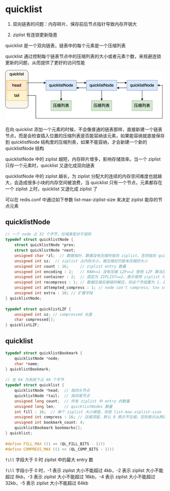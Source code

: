 # quicklist

1. 双向链表的问题：内存碎片、保存前后节点指针导致内存开销大

2. ziplist 有连锁更新隐患

quicklist 是一个双向链表，链表中的每个元素是一个压缩列表

quicklist 通过控制每个链表节点中的压缩列表的大小或者元素个数，来规避连锁更新的问题，从而提供了更好的访问性能

![01](quicklist.assets/01.png)

在向 quicklist 添加一个元素的时候，不会像普通的链表那样，直接新建一个链表节点，而是会检查插入位置的压缩列表是否能容纳该元素，如果能容纳就直接保存到 quicklistNode 结构里的压缩列表，如果不能容纳，才会新建一个新的 quicklistNode 结构

quicklistNode 中的 ziplist 越短，内存碎片增多，影响存储效率。当一个 ziplist 只存一个元素时，quicklist 又退化成双向链表

quicklistNode 中的 ziplist 越长，为 ziplist 分配大的连续的内存空间难度也就越大，会造成很多小块的内存空间被浪费，当 quicklist 只有一个节点，元素都存在一个 ziplist 上时，quicklist 又退化成 ziplist 了

可以在 redis.conf 中通过如下参数 list-max-ziplist-size 来决定 ziplist 能存的节点元素

## quicklistNode

```cpp
// 一个 node 占 32 个字节，位域类型对于规则
typedef struct quicklistNode {
    struct quicklistNode *prev;
    struct quicklistNode *next;
    unsigned char *zl;  // 数据指针，数据没有压缩时指向 ziplist，否则指向 quicklisLZF
    unsigned int sz;  // ziplist 占内存大小，被压缩后仍是未压缩的大小
    unsigned int count : 16;     // ziplist entry 数量
    unsigned int encoding : 2;   // RAW==1 没有压缩 LZF==2 使用 LZF 算法压缩
    unsigned int container : 2;  // 固定为 ZIPLIST==2，表示使用 ziplist 作为数据容器
    unsigned int recompress : 1; // 数据压缩后被临时解压，将这个字段置为 1，后面有机会再将数据压缩
    unsigned int attempted_compress : 1; // node can't compress; too small
    unsigned int extra : 10; // 扩展字段
} quicklistNode;

typedef struct quicklistLZF {
    unsigned int sz; // compressed 长度
    char compressed[];
} quicklistLZF;
```

## quicklist

```cpp
typedef struct quicklistBookmark {
    quicklistNode *node;
    char *name;
} quicklistBookmark;

// 在 64 为系统下占 40 个字节
typedef struct quicklist {
    quicklistNode *head;  // 指向头节点
    quicklistNode *tail;  // 指向尾节点
    unsigned long count;  // 所有 ziplist 中 entry 的数量
    unsigned long len;    // quicklistNodes 数量
    int fill : 16;  // 单个 ziplist 大小阈值，存放 list-max-ziplist-size
    unsigned int compress : 16; // 压缩深度，默认 0 表示不压缩，否则表示从两端开始有多少个节点不压缩，实际深度由 ist-compress-depth 决定
    unsigned int bookmark_count: 4;
    quicklistBookmark bookmarks[];
} quicklist;

#define FILL_MAX ((1 << (QL_FILL_BITS - 1)))
#define COMPRESS_MAX ((1 << (QL_COMP_BITS - 1)))
```

`fill` 字段大于 0 时 ziplist 中的最大 entry 数

`fill` 字段小于 0 时，-1 表示 ziplist 大小不能超过 4kb，-2 表示 ziplist 大小不能超过 8kb，-3 表示 ziplist 大小不能超过 16kb，-4 表示 ziplist 大小不能超过 32kb，-5 表示 ziplist 大小不能超过 64kb